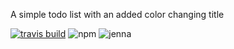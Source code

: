 A simple todo list with an added color changing title

[![travis build](https://img.shields.io/travis/USER/REPO.svg?style=plastic)](http://google.com)
![npm](https://img.shields.io/npm/v/npm.svg)
![jenna](https://img.shields.io/badge/jenna-isCool-blue.svg)
